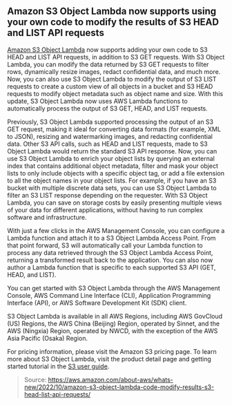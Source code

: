 ## Amazon S3 Object Lambda now supports using your own code to modify the results of S3 HEAD and LIST API requests

[Amazon S3 Object Lambda](https://aws.amazon.com/s3/features/object-lambda/) now supports adding your own code to S3 HEAD and LIST API requests, in addition to S3 GET requests. With S3 Object Lambda, you can modify the data returned by S3 GET requests to filter rows, dynamically resize images, redact confidential data, and much more. Now, you can also use S3 Object Lambda to modify the output of S3 LIST requests to create a custom view of all objects in a bucket and S3 HEAD requests to modify object metadata such as object name and size. With this update, S3 Object Lambda now uses AWS Lambda functions to automatically process the output of S3 GET, HEAD, and LIST requests.

Previously, S3 Object Lambda supported processing the output of an S3 GET request, making it ideal for converting data formats (for example, XML to JSON), resizing and watermarking images, and redacting confidential data. Other S3 API calls, such as HEAD and LIST requests, made to S3 Object Lambda would return the standard S3 API response. Now, you can use S3 Object Lambda to enrich your object lists by querying an external index that contains additional object metadata, filter and mask your object lists to only include objects with a specific object tag, or add a file extension to all the object names in your object lists. For example, if you have an S3 bucket with multiple discrete data sets, you can use S3 Object Lambda to filter an S3 LIST response depending on the requester. With S3 Object Lambda, you can save on storage costs by easily presenting multiple views of your data for different applications, without having to run complex software and infrastructure.

With just a few clicks in the AWS Management Console, you can configure a Lambda function and attach it to a S3 Object Lambda Access Point. From that point forward, S3 will automatically call your Lambda function to process any data retrieved through the S3 Object Lambda Access Point, returning a transformed result back to the application. You can also now author a Lambda function that is specific to each supported S3 API (GET, HEAD, and LIST).

You can get started with S3 Object Lambda through the AWS Management Console, AWS Command Line Interface (CLI), Application Programming Interface (API), or AWS Software Development Kit (SDK) client.

S3 Object Lambda is available in all AWS Regions, including AWS GovCloud (US) Regions, the AWS China (Beijing) Region, operated by Sinnet, and the AWS (Ningxia) Region, operated by NWCD, with the exception of the AWS Asia Pacific (Osaka) Region.

For pricing information, please visit the Amazon S3 pricing page. To learn more about S3 Object Lambda, visit the product detail page and getting started tutorial in the [S3 user guide](https://docs.aws.amazon.com/AmazonS3/latest/userguide/transforming-objects.html).

> Source: https://aws.amazon.com/about-aws/whats-new/2022/10/amazon-s3-object-lambda-code-modify-results-s3-head-list-api-requests/
